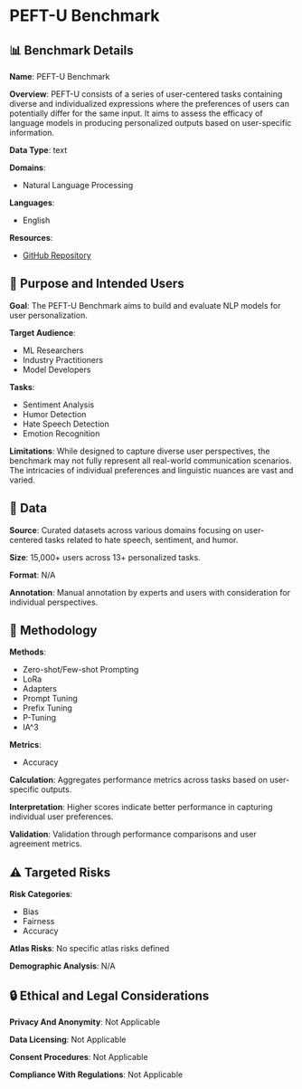 # PEFT-U Benchmark

## 📊 Benchmark Details

**Name**: PEFT-U Benchmark

**Overview**: PEFT-U consists of a series of user-centered tasks containing diverse and individualized expressions where the preferences of users can potentially differ for the same input. It aims to assess the efficacy of language models in producing personalized outputs based on user-specific information.

**Data Type**: text

**Domains**:
- Natural Language Processing

**Languages**:
- English

**Resources**:
- [GitHub Repository](https://github.com/ChrisIsKing/Parameter-Efficient-Personalization)

## 🎯 Purpose and Intended Users

**Goal**: The PEFT-U Benchmark aims to build and evaluate NLP models for user personalization.

**Target Audience**:
- ML Researchers
- Industry Practitioners
- Model Developers

**Tasks**:
- Sentiment Analysis
- Humor Detection
- Hate Speech Detection
- Emotion Recognition

**Limitations**: While designed to capture diverse user perspectives, the benchmark may not fully represent all real-world communication scenarios. The intricacies of individual preferences and linguistic nuances are vast and varied.

## 💾 Data

**Source**: Curated datasets across various domains focusing on user-centered tasks related to hate speech, sentiment, and humor.

**Size**: 15,000+ users across 13+ personalized tasks.

**Format**: N/A

**Annotation**: Manual annotation by experts and users with consideration for individual perspectives.

## 🔬 Methodology

**Methods**:
- Zero-shot/Few-shot Prompting
- LoRa
- Adapters
- Prompt Tuning
- Prefix Tuning
- P-Tuning
- IA^3

**Metrics**:
- Accuracy

**Calculation**: Aggregates performance metrics across tasks based on user-specific outputs.

**Interpretation**: Higher scores indicate better performance in capturing individual user preferences.

**Validation**: Validation through performance comparisons and user agreement metrics.

## ⚠️ Targeted Risks

**Risk Categories**:
- Bias
- Fairness
- Accuracy

**Atlas Risks**:
No specific atlas risks defined

**Demographic Analysis**: N/A

## 🔒 Ethical and Legal Considerations

**Privacy And Anonymity**: Not Applicable

**Data Licensing**: Not Applicable

**Consent Procedures**: Not Applicable

**Compliance With Regulations**: Not Applicable
